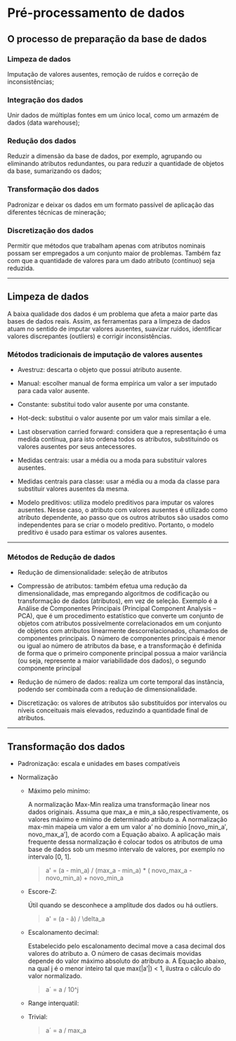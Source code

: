 # Pré-processamento de dados


## O processo de preparação da base de dados

### Limpeza de dados
Imputação de valores ausentes, remoção de ruídos e correção de inconsistências;

### Integração dos dados
Unir dados de múltiplas fontes em um único local, como um armazém de dados (data warehouse);

### Redução dos dados
Reduzir a dimensão da base de dados, por exemplo, 
agrupando ou eliminando atributos redundantes, 
ou para reduzir a quantidade de objetos da base, sumarizando os dados;

### Transformação dos dados
Padronizar e deixar os dados em
um formato passível de aplicação das diferentes
técnicas de mineração;

###  Discretização dos dados
Permitir que métodos que trabalham apenas com atributos nominais possam ser empregados a um conjunto maior de problemas.
Também faz com que a quantidade de valores para um dado atributo (contínuo) seja reduzida.

---

## Limpeza de dados 

A baixa qualidade dos dados é um problema que afeta a maior parte das bases de dados reais. 
Assim, as ferramentas para a limpeza de dados atuam no sentido de imputar valores ausentes, suavizar ruídos, identificar valores discrepantes (outliers) e corrigir inconsistências. 

### Métodos tradicionais de imputação de valores ausentes

* Avestruz: 
descarta o objeto que possui atributo ausente.

* Manual: 
escolher manual de forma empírica um valor a ser imputado para cada valor ausente.

* Constante: 
substitui todo valor ausente por uma constante.

* Hot-deck: 
substitui o valor ausente por um valor mais similar a ele.

* Last observation carried forward: 
considera que a representação é uma medida contínua, para isto ordena todos os atributos, substituindo os valores ausentes por seus antecessores.

* Medidas centrais: 
usar a média ou a moda para substituir valores ausentes.

* Medidas centrais para classe: 
usar a média ou a moda da classe para substituir valores ausentes da mesma.

* Modelo preditivos: 
utiliza modelo preditivos para imputar os valores ausentes.
Nesse caso, o atributo com valores ausentes é utilizado como atributo dependente, ao passo que os outros atributos são usados como independentes para se criar o modelo preditivo.
Portanto, o modelo preditivo é usado para estimar os valores ausentes.

---

### Métodos de Redução de dados 

* Redução de dimensionalidade: seleção de atributos

* Compressão de atributos: 
também efetua uma redução da dimensionalidade, mas empregando algoritmos de codificação ou transformação de dados (atributos), em vez de seleção.
Exemplo é a Análise de Componentes Principais (Principal Component Analysis – PCA), que é um procedimento estatístico que converte um conjunto de objetos com atributos possivelmente
correlacionados em um conjunto de objetos com atributos linearmente descorrelacionados, chamados de componentes principais. 
O número de componentes principais é menor ou igual ao número de atributos da base, e a transformação é definida de forma que o primeiro componente principal possua a maior variância (ou seja, represente a maior variabilidade dos dados), o segundo componente principal

* Redução de número de dados: 
realiza um corte temporal das instância, podendo ser combinada com a redução de dimensionalidade.

* Discretização: 
os valores de atributos são substituídos por intervalos ou níveis conceituais mais elevados, reduzindo a quantidade final de atributos.

---

## Transformação dos dados

* Padronização: 
escala e unidades em bases compatíveis

* Normalização 
    * Máximo pelo minímo:

        A normalização Max-Min realiza uma transformação linear nos dados originais. Assuma que max_a e min_a são,respectivamente, os valores máximo e mínimo de determinado atributo a. 
        A normalização max-min mapeia um valor a em um valor a’ no domínio [novo_min_a′, novo_max_a′], de acordo com a Equação abaixo. 
        A aplicação mais frequente dessa normalização é colocar todos os atributos de uma base de dados sob um mesmo intervalo de valores, por exemplo no intervalo [0, 1].

        > a' = (a - min_a) / (max_a - min_a) * ( novo_max_a - novo_min_a) + novo_min_a

    * Escore-Z:
        
        Útil quando se desconhece a amplitude dos dados ou há outliers.

        > a' = (a - ã) / \delta_a

    * Escalonamento decimal:

        Estabelecido pelo escalonamento decimal move a casa decimal dos valores do atributo a. O número de casas decimais movidas depende do valor máximo absoluto do atributo a. 
        A Equação abaixo, na qual j é o menor inteiro tal que max(|a’|) < 1, ilustra o cálculo do valor normalizado.

        > a´ = a / 10^j

    * Range interquatil:

    * Trivial:
    
        > a´ = a / max_a



